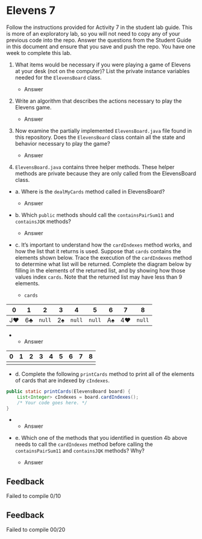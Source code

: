 # Elevens 7

Follow the instructions provided for Activity 7 in the student lab guide. This is more of an exploratory lab, so you will not need to copy any of your previous code into the repo. Answer the questions from the Student Guide in this document and ensure that you save and push the repo. You have one week to complete this lab.

1. What items would be necessary if you were playing a game of Elevens at your desk (not on the computer)? List the private instance variables needed for the `ElevensBoard` class.

    * Answer

2. Write an algorithm that describes the actions necessary to play the Elevens game.

    * Answer

3. Now examine the partially implemented `ElevensBoard.java` file found in this repository. Does the `ElevensBoard` class contain all the state and behavior necessary to play the game?

    * Answer

4. `ElevensBoard.java` contains three helper methods. These helper methods are private because they are only called from the ElevensBoard class.

  * a. Where is the `dealMyCards` method called in ElevensBoard?

      * Answer

  * b. Which `public` methods should call the `containsPairSum11` and `containsJQK` methods?

      * Answer

  * c. It’s important to understand how the `cardIndexes` method works, and how the list that it returns is used. Suppose that `cards` contains the elements shown below. Trace the execution of the `cardIndexes` method to determine what list will be returned. Complete the diagram below by filling in the elements of the returned list, and by showing how those values index `cards`. Note that the returned list may have less than 9 elements.

    * `cards`

| 0  | 1  |  2   | 3  |  4   |  5   | 6  | 7  |  8   |
|:--:|:--:|:----:|:--:|:----:|:----:|:--:|:--:|:----:|
| J♥ | 6♣ |`null`| 2♠ |`null`|`null`| A♠ | 4♥ |`null`|

   *  * Answer

| 0  | 1  | 2  | 3  | 4  | 5  | 6  | 7  | 8  |
|:--:|:--:|:--:|:--:|:--:|:--:|:--:|:--:|:--:|
|    |    |    |    |    |    |    |    |    |

  * d. Complete the following `printCards` method to print all of the elements of cards that are indexed by `cIndexes`.
```java
public static printCards(ElevensBoard board) {
    List<Integer> cIndexes = board.cardIndexes();
    /* Your code goes here. */
}
```

  *  * Answer

  * e. Which one of the methods that you identified in question 4b above needs to call the `cardIndexes` method before calling the `containsPairSum11` and `containsJQK` methods? Why?

      * Answer

## Feedback
Failed to compile
0/10

## Feedback
Failed to compile
00/20
